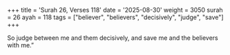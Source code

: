 +++
title = 'Surah 26, Verses 118'
date = '2025-08-30'
weight = 3050
surah = 26
ayah = 118
tags = ["believer", "believers", "decisively", "judge", "save"]
+++

So judge between me and them decisively, and save me and the believers with me.”